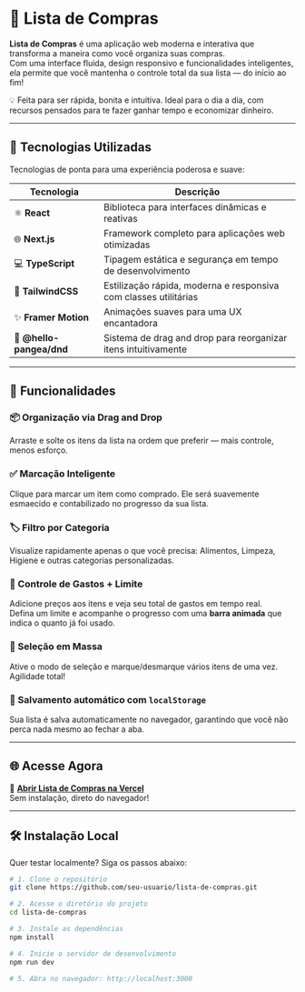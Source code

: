 # 🛒 Lista de Compras

**Lista de Compras** é uma aplicação web moderna e interativa que transforma a maneira como você organiza suas compras.  
Com uma interface fluida, design responsivo e funcionalidades inteligentes, ela permite que você mantenha o controle total da sua lista — do início ao fim!  

💡 Feita para ser rápida, bonita e intuitiva. Ideal para o dia a dia, com recursos pensados para te fazer ganhar tempo e economizar dinheiro.

---

## 🚀 Tecnologias Utilizadas

Tecnologias de ponta para uma experiência poderosa e suave:

| Tecnologia        | Descrição |
|-------------------|-----------|
| ⚛️ **React**       | Biblioteca para interfaces dinâmicas e reativas |
| 🌐 **Next.js**     | Framework completo para aplicações web otimizadas |
| 💻 **TypeScript**  | Tipagem estática e segurança em tempo de desenvolvimento |
| 🎨 **TailwindCSS** | Estilização rápida, moderna e responsiva com classes utilitárias |
| ✨ **Framer Motion** | Animações suaves para uma UX encantadora |
| 🔄 **@hello-pangea/dnd** | Sistema de drag and drop para reorganizar itens intuitivamente |

---

## 🧩 Funcionalidades

### 📦 Organização via Drag and Drop
Arraste e solte os itens da lista na ordem que preferir — mais controle, menos esforço.

### ✅ Marcação Inteligente
Clique para marcar um item como comprado. Ele será suavemente esmaecido e contabilizado no progresso da sua lista.

### 🏷️ Filtro por Categoria
Visualize rapidamente apenas o que você precisa: Alimentos, Limpeza, Higiene e outras categorias personalizadas.

### 💸 Controle de Gastos + Limite
Adicione preços aos itens e veja seu total de gastos em tempo real.  
Defina um limite e acompanhe o progresso com uma **barra animada** que indica o quanto já foi usado.

### 📑 Seleção em Massa
Ative o modo de seleção e marque/desmarque vários itens de uma vez. Agilidade total!

### 💾 Salvamento automático com `localStorage`
Sua lista é salva automaticamente no navegador, garantindo que você não perca nada mesmo ao fechar a aba.

---

## 🌐 Acesse Agora

🔗 [**Abrir Lista de Compras na Vercel**](https://lista-de-compras-matealves.vercel.app/)  
Sem instalação, direto do navegador!

---

## 🛠️ Instalação Local

Quer testar localmente? Siga os passos abaixo:

```bash
# 1. Clone o repositório
git clone https://github.com/seu-usuario/lista-de-compras.git

# 2. Acesse o diretório do projeto
cd lista-de-compras

# 3. Instale as dependências
npm install

# 4. Inicie o servidor de desenvolvimento
npm run dev

# 5. Abra no navegador: http://localhost:3000
